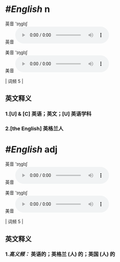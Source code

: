 # ***\#English*** n
英音 'ɪŋɡlɪʃ  
英音
<audio src="./media/English1.aac" controls="controls"></audio>

美音 'ɪŋɡlɪʃ  
美音
<audio src="./media/English2.aac" controls="controls"></audio>



| 词频 5 |  

英文释义
---
### 1.**[U] & [C] 英语；英文；[U] 英语学科**  

### 2.**[the English] 英格兰人**  


# ***\#English*** adj
英音 'ɪŋɡlɪʃ  
英音
<audio src="./media/English1.aac" controls="controls"></audio>

美音 'ɪŋɡlɪʃ  
美音
<audio src="./media/English2.aac" controls="controls"></audio>



| 词频 5 |  

英文释义
---
### 1.*高义频：* **英语的；英格兰 (人) 的；英国 (人) 的**  


